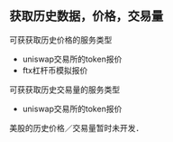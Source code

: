 ## 获取历史数据，价格，交易量

可获获取历史价格的服务类型
- uniswap交易所的token报价
- ftx杠杆币模拟报价

可获获取历史交易量的服务类型
- uniswap交易所的token报价


美股的历史价格／交易量暂时未开发．